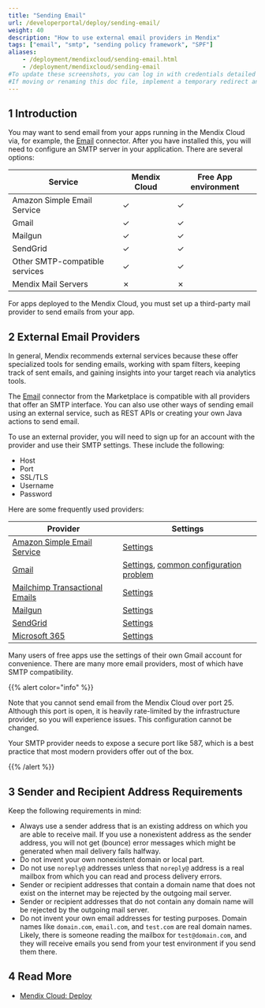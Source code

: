 ```yaml
---
title: "Sending Email"
url: /developerportal/deploy/sending-email/
weight: 40
description: "How to use external email providers in Mendix"
tags: ["email", "smtp", "sending policy framework", "SPF"]
aliases:
    - /deployment/mendixcloud/sending-email.html
    - /deployment/mendixcloud/sending-email
#To update these screenshots, you can log in with credentials detailed in How to Update Screenshots Using Team Apps.
#If moving or renaming this doc file, implement a temporary redirect and let the respective team know they should update the URL in the product. See Mapping to Products for more details.
---
```


## 1 Introduction

You may want to send email from your apps running in the Mendix Cloud via, for example, the [Email](/appstore/connectors/email-connector/) connector. After you have installed this, you will need to configure an SMTP server in your application. There are several options:

| Service                        | Mendix Cloud | Free App environment |
| ------------------------------ | ------------ | -------------------- |
| Amazon Simple Email Service    | &#x2713;     | &#x2713;             |
| Gmail                          | &#x2713;     | &#x2713;             |
| Mailgun                        | &#x2713;     | &#x2713;             |
| SendGrid                       | &#x2713;     | &#x2713;             |
| Other SMTP-compatible services | &#x2713;     | &#x2713;             |
| Mendix Mail Servers            | &#x2717;     | &#x2717;             |

For apps deployed to the Mendix Cloud, you must set up a third-party mail provider to send emails from your app.

## 2 External Email Providers

In general, Mendix recommends external services because these offer specialized tools for sending emails, working with spam filters, keeping track of sent emails, and gaining insights into your target reach via analytics tools.

The [Email](/appstore/connectors/email-connector/) connector from the Marketplace is compatible with all providers that offer an SMTP interface. You can also use other ways of sending email using an external service, such as REST APIs or creating your own Java actions to send email.

To use an external provider, you will need to sign up for an account with the provider and use their SMTP settings. These include the following:

* Host
* Port
* SSL/TLS
* Username
* Password

Here are some frequently used providers:

|Provider|Settings|
|---|---|
|[Amazon Simple Email Service](https://aws.amazon.com/ses/)|[Settings](http://docs.aws.amazon.com/ses/latest/DeveloperGuide/smtp-connect.html)|
|[Gmail](https://mail.google.com/)|[Settings](https://support.google.com/a/answer/176600?hl=en), [common configuration problem](http://stackoverflow.com/questions/20337040/gmail-smtp-debug-error-please-log-in-via-your-web-browser)|
|[Mailchimp Transactional Emails](https://mailchimp.com/features/transactional-email/)|[Settings](https://mailchimp.com/developer/transactional/docs/fundamentals/)|
|[Mailgun](https://mailgun.com/)|[Settings](https://documentation.mailgun.com/en/latest/quickstart-sending.html#send-with-smtp-or-api)|
|[SendGrid](https://sendgrid.com/)|[Settings](https://sendgrid.com/docs/ui/account-and-settings/mail/)|
|[Microsoft 365](https://www.office.com/)|[Settings](https://docs.microsoft.com/en-us/exchange/mail-flow-best-practices/how-to-set-up-a-multifunction-device-or-application-to-send-email-using-microsoft-365-or-office-365)|

Many users of free apps use the settings of their own Gmail account for convenience. There are many more email providers, most of which have SMTP compatibility.

{{% alert color="info" %}}

Note that you cannot send email from the Mendix Cloud over port 25. Although this port is open, it is heavily rate-limited by the infrastructure provider, so you will experience issues. This configuration cannot be changed.

Your SMTP provider needs to expose a secure port like 587, which is a best practice that most modern providers offer out of the box.

{{% /alert %}}

## 3 Sender and Recipient Address Requirements

Keep the following requirements in mind:

* Always use a sender address that is an existing address on which you are able to receive mail. If you use a nonexistent address as the sender address, you will not get (bounce) error messages which might be generated when mail delivery fails halfway.
* Do not invent your own nonexistent domain or local part.
* Do not use `noreply@` addresses unless that `noreply@` address is a real mailbox from which you can read and process delivery errors.
* Sender or recipient addresses that contain a domain name that does not exist on the internet may be rejected by the outgoing mail server.
* Sender or recipient addresses that do not contain any domain name will be rejected by the outgoing mail server.
* Do not invent your own email addresses for testing purposes. Domain names like `domain.com`, `email.com`, and `test.com` are real domain names. Likely, there is someone reading the mailbox for `test@domain.com`, and they will receive emails you send from your test environment if you send them there.

## 4 Read More

* [Mendix Cloud: Deploy](/developerportal/deploy/mendix-cloud-deploy/)
